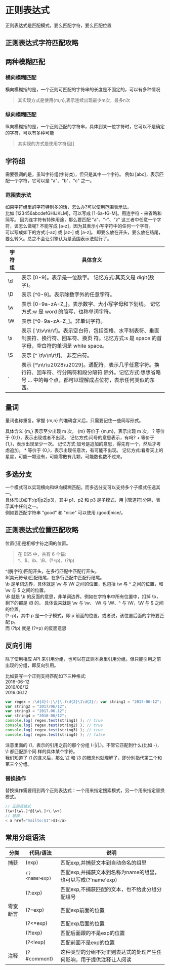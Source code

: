 # 正则表达式
正则表达式是匹配模式，要么匹配字符，要么匹配位置

## 正则表达式字符匹配攻略
## 两种模糊匹配

### 横向模糊匹配
横向模糊指的是，一个正则可匹配的字符串的长度是不固定的，可以有多种情况
> 其实现方式是使用{m,n},表示连续出现最少m次，最多n次

### 纵向模糊匹配
纵向模糊指的是，一个正则匹配的字符串，具体到某一位字符时，它可以不是确定的字符，可以有多种可能
> 其实现的方式是使用字符组[]

## 字符组
需要强调的是，虽叫字符组(字符类)，但只是其中一个字符。
例如 [abc]，表示匹配一个字符，它可以是 "a"、"b"、"c" 之一。

### 范围表示法

如果字符组里的字符特别多的话，怎么办?可以使用范围表示法。  
比如 [123456abcdefGHIJKLM]，可以写成 [1-6a-fG-M]。用连字符 - 来省略和简写。 因为连字符有特殊用途，那么要匹配 "a"、"-"、"z" 这三者中任意一个字符，该怎么做呢? 不能写成 [a-z]，因为其表示小写字符中的任何一个字符。   
可以写成如下的方式:[-az] 或 [az-] 或 [a\-z]。 即要么放在开头，要么放在结尾，要么转义。总之不会让引擎认为是范围表示法就行了。   


|  字符组   | 具体含义  |
|  ----  | ----  |
| \d  | 表示 [0-9]。表示是一位数字。 记忆方式:其英文是 digit(数字)。 |
| \D | 表示 [^0-9]。表示除数字外的任意字符。 |
| \w | 表示 [0-9a-zA-Z_]。表示数字、大小写字母和下划线。 记忆方式:w 是 word 的简写，也称单词字符。 |
| \W | 表示 [^0-9a-zA-Z_]。非单词字符。 |
| \s |  表示 [ \t\v\n\r\f]。表示空白符，包括空格、水平制表符、垂直制表符、换行符、回车符、换页 符。记忆方式:s 是 space 的首字母，空白符的单词是 white space。|
| \S | 表示 [^ \t\v\n\r\f]。 非空白符。 |
| . |  表示 [^\n\r\u2028\u2029]。通配符，表示几乎任意字符。换行符、回车符、行分隔符和段分隔符 除外。记忆方式:想想省略号 ... 中的每个点，都可以理解成占位符，表示任何类似的东西。|


## 量词
量词也称重复。掌握 {m,n} 的准确含义后，只需要记住一些简写形式。

具体含义
{m,}
表示至少出现 m 次。
{m}
等价于 {m,m}，表示出现 m 次。
?
等价于 {0,1}，表示出现或者不出现。 记忆方式:问号的意思表示，有吗?
+
等价于 {1,}，表示出现至少一次。 记忆方式:加号是追加的意思，得先有一个，然后才考虑追加。
*
等价于 {0,}，表示出现任意次，有可能不出现。 记忆方式:看看天上的星星，可能一颗没有，可能零散有几颗，可能数也数不过来。

## 多选分支
一个模式可以实现横向和纵向模糊匹配。而多选分支可以支持多个子模式任选其一。   
具体形式如下:(p1|p2|p3)，其中 p1、p2 和 p3 是子模式，用 |(管道符)分隔，表示其中任何之一。    
例如要匹配字符串 "good" 和 "nice" 可以使用 /good|nice/。


##  正则表达式位置匹配攻略

位置(锚)是相邻字符之间的位置。

>在 ES5 中，共有 6 个锚:   
>^、$、\b、\B、(?=p)、(?!p)

^(脱字符)匹配开头，在多行匹配中匹配行开头。   
$(美元符号)匹配结尾，在多行匹配中匹配行结尾。    
\b 是单词边界，具体就是 \w 与 \W 之间的位置，也包括 \w 与 ^ 之间的位置，和 \w 与 $ 之间的位置。    
\B 就是 \b 的反面的意思，非单词边界。例如在字符串中所有位置中，扣掉 \b，剩下的都是 \B 的。 具体说来就是 \w 与 \w、 \W 与 \W、^ 与 \W，\W 与 $ 之间的位置。    
(?=p)，其中 p 是一个子模式，即 p 前面的位置，或者说，该位置后面的字符要匹配 p。   
而 (?!p) 就是 (?=p) 的反面意思


## 反向引用
除了使用相应 API 来引用分组，也可以在正则本身里引用分组。但只能引用之前出现的分组，即反向引用。

比如要写一个正则支持匹配如下三种格式:   
2016-06-12   
2016/06/12    
2016.06.12

``` js
var regex = /\d{4}(-|\/|\.)\d{2}\1\d{2}/; var string1 = "2017-06-12";
var string2 = "2017/06/12";
var string3 = "2017.06.12";
var string4 = "2016-06/12";
console.log( regex.test(string1) ); // true 
console.log( regex.test(string2) ); // true 
console.log( regex.test(string3) ); // true 
console.log( regex.test(string4) ); // false
```
注意里面的 \1，表示的引用之前的那个分组 (-|\/|\.)。不管它匹配到什么(比如 -)，\1 都匹配那个同 样的具体某个字符。    
我们知道了 \1 的含义后，那么 \2 和 \3 的概念也就理解了，即分别指代第二个和第三个分组。

### 替换操作
替换操作需要用到两个正则表达式：一个用来指定搜索模式，另一个用来指定替换模式。
```js
// 正则表达式
(\w+[\w\.]*@[\w\.]+\.\w+)
// 替换
< a href="mailto:$1">$1</a>
```

## 常用分组语法
|  分类   | 代码/语法	  | 	说明  | 	
|  ----  | ----  |----  |
| 捕获 | (exp) |匹配exp,并捕获文本到自动命名的组里|
|      |`(?<name>exp)`| 匹配exp,并捕获文本到名称为name的组里，也可以写成(?'name'exp)|
| 	 | (?:exp)| 匹配exp,不捕获匹配的文本，也不给此分组分配组号|
| 零宽断言 |(?=exp)| 匹配exp前面的位置|
|| (?<=exp)|  匹配exp后面的位置|
|| (?!exp)| 匹配后面跟的不是exp的位置 |
||(?<!exp) |  匹配前面不是exp的位置|
|注释|(?#comment)|  这种类型的分组不对正则表达式的处理产生任何影响，用于提供注释让人阅读|


	
		
	

	